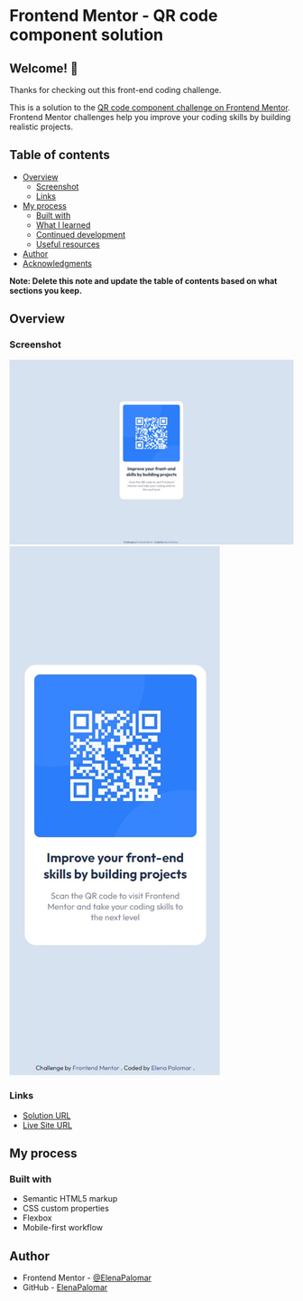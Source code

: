# Frontend Mentor - QR code component solution

## Welcome! 👋

Thanks for checking out this front-end coding challenge.

This is a solution to the [QR code component challenge on Frontend Mentor](https://www.frontendmentor.io/challenges/qr-code-component-iux_sIO_H). Frontend Mentor challenges help you improve your coding skills by building realistic projects.

## Table of contents

- [Overview](#overview)
  - [Screenshot](#screenshot)
  - [Links](#links)
- [My process](#my-process)
  - [Built with](#built-with)
  - [What I learned](#what-i-learned)
  - [Continued development](#continued-development)
  - [Useful resources](#useful-resources)
- [Author](#author)
- [Acknowledgments](#acknowledgments)

**Note: Delete this note and update the table of contents based on what sections you keep.**

## Overview

### Screenshot

![](./screenshots/desktop-1440px.jpg)
![](./screenshots/mobile-375px.jpg)

### Links

- [Solution URL](https://github.com/ElenaPalomar/qr-code-component)
- [Live Site URL](https://elenapalomar.github.io/qr-code-component/)

## My process

### Built with

- Semantic HTML5 markup
- CSS custom properties
- Flexbox
- Mobile-first workflow

## Author

- Frontend Mentor - [@ElenaPalomar](https://www.frontendmentor.io/profile/ElenaPalomar)
- GitHub - [ElenaPalomar](https://github.com/search?q=ElenaPalomar)

